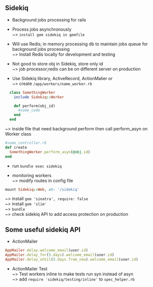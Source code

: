 ## Sidekiq
* Background jobs processing for rails  

* Process jobs asynchronously  
~> `install gem sidekiq in gemfile`  

* Will use Redis; in memory processing db to maintain jobs queue for background jobs processing   
~> Install Redis locally for development and testing   

* Not good to store obj in Sidekiq, store only id  
~> job processor;redis can be on different server on production  

* Use Sidekiq library, ActiveRecord, ActionMalier or  
~> create `/app/workers/name_worker.rb`  
```ruby
  class SomethingWorker
    include Sidekiq::Worker

    def perform(obj_id)
      #some_code
    end
  end
```

~> inside file that need background perform then call perform_asyn on Worker class   
```ruby
#some_controller.rb
def create
  SomethingWorker.perform_asyn(@obj.id)
end
```

* run `bundle exec sidekiq`  

* monitoring workers  
~> modify routes in config file  
```ruby
mount Sidekiq::Web, at: '/sidekiq'  
```
~> install `gem 'sinatra', require: false`  
~> install `gem 'slim'`  
~> `bundle`  
~> check sidekiq API to add access protection on production  

## Some useful sidekiq API  
* ActionMailer  
```ruby
AppMailer.delay.welcome_email(user.id)  
AppMailer.delay_for(5.days).welcome_email(user.id)
AppMailer.delay_until(5.days.from_now).welcome_email(user.id)
```

* ActionMailer Test  
~> Test workers inline to make tests run syn instead of asyn  
~> add `require 'sidekiq/testing/inline'` to `spec_helper.rb`  